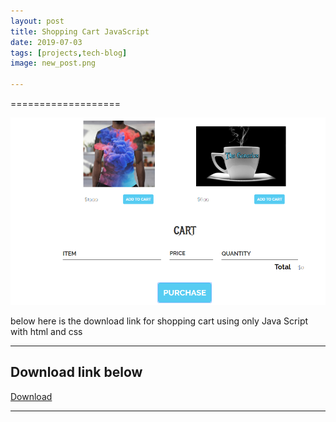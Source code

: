 ```yaml
---
layout: post
title: Shopping Cart JavaScript
date: 2019-07-03 
tags: [projects,tech-blog]
image: new_post.png

---
```


===================


![enter image description here](https://raw.githubusercontent.com/Gamedoper/gamedoperblog.github.io/master/assets/img/new_post.png)

below here is the download link for shopping cart using only Java Script with html and css 

----------


Download link below
-------------





[Download ](https://www.mediafire.com/file/6oqddj7l1oobd3y/javascriptcart.rar/file)


----------
